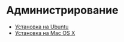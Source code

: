 # Администрирование

* [Установка на Ubuntu](install_ubuntu.md)
* [Установка на Mac OS X](install_osx.md)

